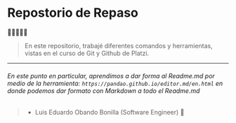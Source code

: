 # Repostorio de Repaso
👨‍💻🤖👇🏻
>En este repositorio, trabajé diferentes comandos y herramientas, vistas en el curso de Git y Github de Platzi.

------------

###### En este punto en particular, aprendimos a dar forma al Readme.md por medio de la herramienta: `https://pandao.github.io/editor.md/en.html` en donde podemos dar formato con Markdown a todo el Readme.md

> - Luis Eduardo Obando Bonilla (Software Engineer) 🚀